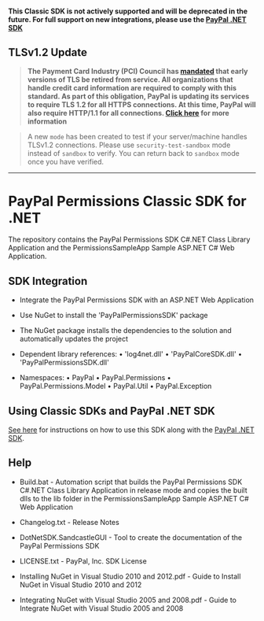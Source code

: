 #### This Classic SDK is not actively supported and will be deprecated in the future. For full support on new integrations, please use the [PayPal .NET SDK](https://github.com/paypal/PayPal-NET-SDK)

## TLSv1.2 Update
> **The Payment Card Industry (PCI) Council has [mandated](http://blog.pcisecuritystandards.org/migrating-from-ssl-and-early-tls) that early versions of TLS be retired from service.  All organizations that handle credit card information are required to comply with this standard. As part of this obligation, PayPal is updating its services to require TLS 1.2 for all HTTPS connections. At this time, PayPal will also require HTTP/1.1 for all connections. [Click here](https://github.com/paypal/tls-update) for more information**

> A new `mode` has been created to test if your server/machine handles TLSv1.2 connections. Please use `security-test-sandbox` mode instead of `sandbox` to verify. You can return back to `sandbox` mode once you have verified.

---

# PayPal Permissions Classic SDK for .NET

The repository contains the PayPal Permissions SDK C#.NET Class Library Application and the PermissionsSampleApp Sample ASP.NET C# Web Application.


## SDK Integration

*	Integrate the PayPal Permissions SDK with an ASP.NET Web Application

*	Use NuGet to install the 'PayPalPermissionsSDK' package 

*	The NuGet package installs the dependencies to the solution and automatically updates the project

*	Dependent library references:
	•	'log4net.dll'
	•	'PayPalCoreSDK.dll'
	•	'PayPalPermissionsSDK.dll'

*	Namespaces:
	•	PayPal
	•	PayPal.Permissions
	•	PayPal.Permissions.Model
	•	PayPal.Util
	•	PayPal.Exception

## Using Classic SDKs and PayPal .NET SDK

[See here](https://github.com/paypal/merchant-sdk-dotnet#using-classic-sdks-and-paypal-net-sdk) for instructions on how to use this SDK along with the [PayPal .NET SDK](https://github.com/paypal/PayPal-NET-SDK).

## Help

*	Build.bat - Automation script that builds the PayPal Permissions SDK C#.NET Class Library Application in release mode and copies the built dlls to the lib folder in the PermissionsSampleApp Sample ASP.NET C# Web Application

*	Changelog.txt - Release Notes

*	DotNetSDK.SandcastleGUI - Tool to create the documentation of the PayPal Permissions SDK

*	LICENSE.txt - PayPal, Inc. SDK License

*	Installing NuGet in Visual Studio 2010 and 2012.pdf - Guide to Install NuGet in Visual Studio 2010 and 2012

*	Integrating NuGet with Visual Studio 2005 and 2008.pdf - Guide to Integrate NuGet with Visual Studio 2005 and 2008
